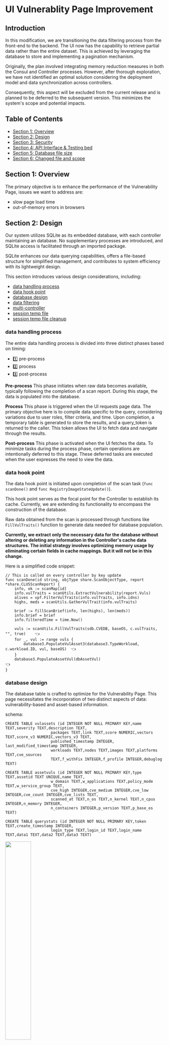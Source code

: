 # UI Vulnerablity Page Improvement

## Introduction
In this modification, we are transitioning the data filtering process from the front-end to the backend. The UI now has the capability to retrieve partial data rather than the entire dataset. This is achieved by leveraging the database to store and implementing a pagination mechanism.

Originally, the plan involved integrating memory reduction measures in both the Consul and Controller processes. However, after thorough exploration, we have not identified an optimal solution considering the deployment model and data synchronization across controllers.

Consequently, this aspect will be excluded from the current release and is planned to be deferred to the subsequent version. This minimizes the system's scope and potential impacts.

## Table of Contents

- [Section 1: Overview](#section-1-overview)
- [Section 2: Design](#section-2-design)
- [Section 3: Security](#section-3-security)
- [Section 4: API Interface & Testing bed](#section-4-api-interface--testing-bed)
- [Section 5: Database file size](#section-5-database-file-size)
- [Section 6: Changed file and scope](#section-6-changed-file-and-scope)

## Section 1: Overview

The primary objective is to enhance the performance of the Vulnerability Page, issues we want to address are:
- slow page load time 
- out-of-memory errors in browsers

## Section 2: Design

Our system utilizes SQLite as its embedded database, with each controller maintaining an database. No supplementary processes are introduced, and SQLite access is facilitated through an imported package. 

SQLite enhances our data querying capabilities, offers a file-based structure for simplified management, and contributes to system efficiency with its lightweight design.

This section introduces various design considerations, including:
- [data handling process](#data-handling-process)
- [data hook point](#data-hook-point)
- [database design](#database-design)
- [data filtering](#data-filtering)
- [multi-controller](#multi-controller)
- [session temp file](#session-temp-file)
- [session temp file cleanup](#session-temp-file-cleanup)

### data handling process

The entire data handling process is divided into three distinct phases based on timing: 
- 1️⃣ pre-process
- 2️⃣ process
- 3️⃣ post-process

<b>Pre-process</b> This phase initiates when raw data becomes available, typically following the completion of a scan report. During this stage, the data is populated into the database.

<b>Process</b> This phase is triggered when the UI requests page data. The primary objective here is to compile data specific to the query, considering variations due to user roles, filter criteria, and time. Upon completion, a temporary table is generated to store the results, and a query_token is returned to the caller. This token allows the UI to fetch data and navigate through the results.

<b>Post-process</b> This phase is activated when the UI fetches the data. To minimize tasks during the process phase, certain operations are intentionally deferred to this stage. These deferred tasks are executed when the user expresses the need to view the data.

### data hook point

The data hook point is initiated upon completion of the scan task (`func scanDone()` and `func RegistryImageStateUpdate()`). 

This hook point serves as the focal point for the Controller to establish its cache. Currently, we are extending its functionality to encompass the construction of the database.

Raw data obtained from the scan is processed through functions like `FillVulTraits()` function to generate data needed for database population. 

<b>Currently, we extract only the necessary data for the database without altering or deleting any information in the Controller's cache data structures. The initial strategy involves optimizing memory usage by eliminating certain fields in cache mappings. But it will not be in this change.</b>

Here is a simplified code snippet:
```
// This is called on every controller by key update
func scanDone(id string, objType share.ScanObjectType, report *share.CLUSScanReport) {
    info, ok := scanMap[id]
    info.vulTraits = scanUtils.ExtractVulnerability(report.Vuls)
    alives = vpf.FilterVulTraits(info.vulTraits, info.idns)
    highs, meds = scanUtils.GatherVulTrait(info.vulTraits)

    brief := fillScanBrief(info, len(highs), len(meds))
    info.brief = brief
    info.filteredTime = time.Now()

    vuls := scanUtils.FillVulTraits(sdb.CVEDB, baseOS, c.vulTraits, "", true)    👈
    for _, vul := range vuls {
        database3.PopulateVulAsset3(database3.TypeWorkload, c.workload.ID, vul, baseOS)  👈
    }
    database3.PopulateAssetVul(dbAssetVul)                                       👈
}
```

### database design

The database table is crafted to optimize for the Vulnerability Page. This page necessitates the incorporation of two distinct aspects of data: vulnerability-based and asset-based information.

schema:
```
CREATE TABLE vulassets (id INTEGER NOT NULL PRIMARY KEY,name TEXT,severity TEXT,description TEXT,
                    packages TEXT,link TEXT,score NUMERIC,vectors TEXT,score_v3 NUMERIC,vectors_v3 TEXT,
                    published_timestamp INTEGER, last_modified_timestamp INTEGER,
                    workloads TEXT,nodes TEXT,images TEXT,platforms TEXT,cve_sources 
                    TEXT,f_withFix INTEGER,f_profile INTEGER,debuglog TEXT)

CREATE TABLE assetvuls (id INTEGER NOT NULL PRIMARY KEY,type TEXT,assetid TEXT UNIQUE,name TEXT,
                    w_domain TEXT,w_applications TEXT,policy_mode TEXT,w_service_group TEXT,
                    cve_high INTEGER,cve_medium INTEGER,cve_low INTEGER,cve_count INTEGER,cve_lists TEXT,
                    scanned_at TEXT,n_os TEXT,n_kernel TEXT,n_cpus INTEGER,n_memory INTEGER,
                    n_containers INTEGER,p_version TEXT,p_base_os TEXT)

CREATE TABLE querystats (id INTEGER NOT NULL PRIMARY KEY,token TEXT,create_timestamp INTEGER,
                    login_type TEXT,login_id TEXT,login_name TEXT,data1 TEXT,data2 TEXT,data3 TEXT)

```

<p align="left">
<img src="./materials/db-tables.png" width="40%">
</p>


### data filtering 

Within the backend, it replicate all query logic initially embedded in the front-end. This process entails translating queries received from the UI into the relevant SQL queries. 

In the current version, I prioritizes adopting direct SQL execution if the query can be seamlessly accomplished in SQL. However, if this is not feasible due to complexity or table design constraints, the system implements the necessary filtering logic in the Golang code.

The schema design encompasses considerations such as normalization levels, data modification patterns, and maintainability. In this version, I have opted for a relatively straightforward model, acknowledging the complexity of certain data and logic aspects, such as namespace checking in user roles, which is challenging to map directly. I find it more preferable to retain such logic within the Golang code and maintain it in a centralized location.

Given the context, I didn't use ORM tool to facilitate the interaction between a database and the application code by abstracting the database interactions. 

<p align="left">
<img src="./materials/ui-query.png" width="85%">
</p>

I use a package `goqu` to construct SQL statement. Refer to [goqu](https://github.com/doug-martin/goqu) for details. 

The following code snippets demonstrate the construction of SQL statements by incorporating user-provided filters.

<b>statement we need</b>
```
SELECT "assetid", "name", "w_domain", "w_applications", "policy_mode", "w_service_group", "cve_high", 
    "cve_medium", "cve_low", "cve_lists", "scanned_at" FROM "assetvuls"
    WHERE (("type" = 'workload') AND ("assetid" IN ('7a70...','286b9...'))
    AND (("w_domain" LIKE '%kube-system%') OR ("w_domain" LIKE '%default%')))
```

code snippets to generate the statement:
```
func getWorkloadAssetView(allowed map[string]utils.Set, vulMap map[string]*DbVulAsset, queryFilter *VulQueryFilter) {
	records := make([]*api.RESTWorkloadAssetView, 0)

	columns := []interface{}{"assetid", "name", "w_domain", "w_applications", "policy_mode", "w_service_group",
							"cve_high", "cve_medium", "cve_low", "cve_lists", "scanned_at"}

	dialect := goqu.Dialect("sqlite3")

	allowedWorkloads := allowed["workloads"].ToStringSlice()
	statement, args, _ := dialect.From("assetvuls").Select(columns...)
                                 .Where(buildWhereClauseForWorkload(allowedWorkloads, queryFilter.Filters))
                                .Prepared(true).ToSQL()

	rows, err := dbHandle.Query(statement, args...)


func buildWhereClauseForWorkload(allowedID []string, queryFilter *api.VulQueryFilterViewModel) exp.ExpressionList {
    part1_assetType := goqu.Ex{
        "type": "workload",
    }

    if queryFilter.MatchType4Ns == "equals" {
        part3_domain_equals = goqu.Ex{
            "w_domain": queryFilter.SelectedDomains,
        }
    } else if queryFilter.MatchType4Ns == "contains" {

        for _, d := range queryFilter.SelectedDomains {
            domain_contains = append(domain_contains, goqu.C("w_domain").Like(fmt.Sprintf("%%%s%%", d)))
        }
    }
    ...
    return goqu.And(part1_assetType, part2_allowed,
		part3_domain_equals, goqu.Or(domain_contains...),
		part_service_equal, goqu.Or(part_service_contains...),
		part_container_equal, goqu.Or(part_container_contains...))

```

### multi-controller

Given that each controller operates independently and the database (it's embedded to the Controller process) is not shared, an essential mechanism is required to enable other controllers to construct the same session temporary table. 

To achieve this, a request containing user roles, advanced filters, and query_token is written to Consul. This action serves as a signal to inform other controllers. Subsequently, these controllers can utilize the provided query_token to serve requests at a later stage.

<b>Consul</b>
```
object/config/querysession/mm_fc0570a6e925
object/config/querysession/mm_fd3d6d6a87e9
```

<b>sample data</b>
```
{
    "QueryToken": "fe40e88abbf5",
    "UserAccess": {
        "Op": "write",
        "Roles": {
            "": "admin"
        },
        "WRoles": {},
        "ApiCategoryID": 5,
        "RequiredPermissions": 524360,
        "BoostPermissions": 0
    },
    "Filters": {
        "packageType": "all",
        "severityType": "all",
        "scoreType": "v3",
        ...
    }
}
```

### session temp file 

To optimize performance during the process phase, the system employs a strategic approach. The session temporary table is initially written to a memory-based database to promptly fulfill first few initial requests. 

Concurrently, in the background, a file-based database is created. Once the file-based table has been successfully created, the memory-based table is deleted. This dual-step process effectively balances the imperative for rapid response times.

The temporary files are stored in the /tmp folder, and the system will automatically clean up these files upon the deletion of the session.

```
/tmp # ls -l
total 85424
-rw-r--r--    1 root     root         12288 Dec 19 04:39 cvedb.db
drwxr-xr-x    4 root     root          4096 Dec 18 20:28 neuvector
-rw-r--r--    1 root     root      10735616 Dec 19 05:49 vulasset.db
-rw-r--r--    1 root     root            15 Dec 19 05:45 ready
-rw-r--r--    1 root     root      10952704 Dec 19 05:07 tmp_session_11ca60087b27   👈
-rw-r--r--    1 root     root      10960896 Dec 19 05:40 tmp_session_25b56e99571a
-rw-r--r--    1 root     root      10952704 Dec 19 05:03 tmp_session_2bcf783a6430
-rw-r--r--    1 root     root      10952704 Dec 19 05:06 tmp_session_98dc06906d30
-rw-r--r--    1 root     root      10960896 Dec 19 05:40 tmp_session_a4623fbb0844
```

### session temp file cleanup

Given the dynamic nature of query results, the system employs session temporary tables for storage. Typically, a new session is unnecessary when users perform subsequent queries, such as changing filter criteria. 

To streamline resource usage, a maximum of 10 queries per user and 2 for apikey is kept. This limitation ensures that older sessions, which are no longer needed, are systematically cleaned up. 

In the event of reaching the query limit, the earliest query will be automatically removed, and the associated token unavailable.
When an expired token is utilized, the backend will respond with a specific error code.
```
const RESTErrInvalidQueryToken int = 53

Invalid or expired query token
```


## Section 3: Security

### SQL Injection prevention

The code uses parameterized queries, also known as prepared statements, as a best practice for writing SQL queries. 

This approach treats user input and other variables as parameters rather than integral parts of the SQL statement. By doing so, the system mitigates the risk of SQL injection attacks and ensures a more secure interaction with the database.

Here is some code snippet:

```
func GetAssetVulByAssetID(assetID string) (*DbAssetVul, error) {
	dialect := goqu.Dialect("sqlite3")
	statement, args, _ := dialect.From(Table_assetvuls)
                                 .Select("id")
                                 .Where(goqu.C("assetid").Eq(assetID))
                                 .Prepared(true)    👈
                                 .ToSQL()

	rows, err := dbHandle.Query(statement, args...) 👈
	if err != nil {
		return nil, err
	}
	defer rows.Close()

```

### File location

The database file is regenerated each time the Controller process starts under the `/tmp` folder. This recreation occurs without any modifications to the Kubernetes manifest. 

```
/ # cd /tmp/
/tmp # ls -l
total 61764
drwxr-xr-x    4 root     root          4096 Dec 10 00:55 neuvector
-rw-r--r--    1 root     root      63221760 Dec 18 00:09 vulasset.db    👈
-rw-r--r--    1 root     root            15 Dec 17 21:14 ready
/tmp #
```

## Section 4: API Interface & Testing bed 

Please see [API.md](./API.md)

## Section 5: Database file size

### Database File Size
In an environment with 10,000 workloads and encompassing 5,000 distinct CVEs, the database file size is approximately 84MB.  

In a scenario with 20,000 workloads and 13,000 CVEs, the database file size increases to around 161MB.  

Each individual asset is associated with 18 CVEs.

### Session Temporary File Size
For each new query, a temporary database file is generated. Each user is allowed a maximum of 10 concurrent queries, while an API Key can perform up to 2 queries. The size of the temporary file is depend on the applied filter.

## Section 6: Changed file and scope

PR - https://github.com/neuvector/neuvector/pull/1142